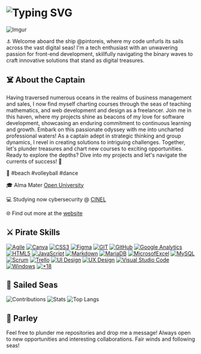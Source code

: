 # ![Typing SVG](https://readme-typing-svg.herokuapp.com?font=Pirata+One&size=40&pause=1000&color=9B59B6&center=true&vCenter=true&random=false&width=435&lines=Ahoy+there%2C+I'm+Paulo+Reis!)
![Imgur](https://i.imgur.com/h0A1r0T.png)

⚓️ Welcome aboard the ship @pintoreis, where my code unfurls its sails across the vast digital seas! I'm a tech enthusiast with an unwavering passion for front-end development, skillfully navigating the binary waves to craft innovative solutions that stand as digital treasures.

## ☠️ About the Captain
Having traversed numerous oceans in the realms of business management and sales, I now find myself charting courses through the seas of teaching mathematics, and web development and design as a freelancer. Join me in this haven, where my projects shine as beacons of my love for software development, showcasing an enduring commitment to continuous learning and growth.
Embark on this passionate odyssey with me into uncharted professional waters! As a captain adept in strategic thinking and group dynamics, I revel in creating solutions to intriguing challenges. Together, let's plunder treasures and chart new courses to exciting opportunities.
Ready to explore the depths? Dive into my projects and let's navigate the currents of success! 🛶

💜 #beach #volleyball #dance

🎓 Alma Mater [Open University](https://bit.ly/48fOMhc)

💻 Studying now cybersecurity @ [CINEL](https://formacao.cinel.pt/courseactions/show/3585.html)

🌐 Find out more at the [website](https://bit.ly/3RCF2IG)


## ⚔️ Pirate Skills
[<img alt="Agile" src="https://img.shields.io/badge/Agile-Agile?style=plastic&color=%239b59b6">](https://agilemanifesto.org/)
[<img alt="Canva" src="https://img.shields.io/badge/Canva-Canva?style=plastic&logo=Canva&logoColor=%23FFFFFF&labelColor=%239b59b6&color=%239b59b6">](https://www.canva.com/)
[<img alt="CSS3" src="https://img.shields.io/badge/CSS3-CSS3?style=plastic&logo=CSS3&logoColor=%23FFFFFF&labelColor=%239b59b6&color=%239b59b6">](https://css3.com/)
[<img alt="Figma" src="https://img.shields.io/badge/Figma-Figma?style=plastic&logo=Figma&logoColor=%23FFFFFF&labelColor=%239b59b6&color=%239b59b6">](https://www.figma.com/@devporto/)
[<img alt="GIT" src="https://img.shields.io/badge/GIT-GIT?style=plastic&logo=GIT&logoColor=%23FFFFFF&labelColor=%239b59b6&color=%239b59b6">](https://git-scm.com/)
[<img alt="GitHub" src="https://img.shields.io/badge/GitHub-GitHub?style=plastic&logo=GitHub&logoColor=%23FFFFFF&labelColor=%239b59b6&color=%239b59b6">](https://github.com/)
[<img alt="Google Analytics" src="https://img.shields.io/badge/Google%20Analytics-Google%20Analytics?style=plastic&logo=Google%20Analytics&logoColor=white&color=9b59b6">](https://marketingplatform.google.com/about/analytics/)
[<img alt="HTML5" src="https://img.shields.io/badge/HTML5-HTML5?style=plastic&logo=HTML5&logoColor=%23FFFFFF&labelColor=%239b59b6&color=%239b59b6">](https://en.wikipedia.org/wiki/HTML5)
[<img alt="JavaScript" src="https://img.shields.io/badge/JavaScript-JavaScript?style=plastic&logo=JavaScript&logoColor=%23FFFFFF&labelColor=%239b59b6&color=%239b59b6">](https://developer.mozilla.org/en-US/docs/Web/JavaScript)
[<img alt="Markdown" src="https://img.shields.io/badge/Markdown-Markdown?style=plastic&logo=Markdown&labelColor=%239b59b6&color=%239b59b6">](https://www.markdownguide.org/)
[<img alt="MariaDB" src="https://img.shields.io/badge/MariaDB-MariaDB?style=plastic&logo=mariadb&logoColor=white&labelColor=%239b59b6&color=%239b59b6">](https://mariadb.org/)
[<img alt="MicrosofExcel" src="https://img.shields.io/badge/MicrosoftExcel-MicrosoftExcel?style=plastic&logo=MicrosoftExcel&labelColor=%239b59b6&color=%239b59b6">](https://www.microsoft.com/en-gb/microsoft-365/excel)
[<img alt="MySQL" src="https://img.shields.io/badge/MySQL-MySQL?style=plastic&logo=mysql&logoColor=white&color=%239b59b6">](https://www.mysql.com/)
[<img alt="Scrum" src="https://img.shields.io/badge/Scrum-Scrum?style=plastic&color=%239b59b6">](https://www.scrum.org/)
[<img alt="Trello" src="https://img.shields.io/badge/Trello-Trello?style=plastic&logo=Trello&labelColor=%239b59b6&color=%239b59b6">](https://trello.com/)
[<img alt="UI Design" src="https://img.shields.io/badge/UI%20Design-UI%20Design?style=plastic&color=9b59b6">](https://en.wikipedia.org/wiki/User_interface_design)
[<img alt=" UX Design " src="https://img.shields.io/badge/UX%20Design-UX%20Design?style=plastic&color=9b59b6">](https://en.wikipedia.org/wiki/User_experience_design)
[<img alt="Visual Studio Code" src="https://img.shields.io/badge/VS%20Code-VS%20Code?style=plastic&logo=Visual%20Studio%20Code&color=%239b59b6">](https://code.visualstudio.com/)
[<img alt="Windows" src="https://img.shields.io/badge/Windows-Windows?style=plastic&logo=Windows&labelColor=%239b59b6&color=%239b59b6">](https://www.microsoft.com/en-gb/windows/)
[<img alt="+18" src="https://img.shields.io/badge/+_18-+_18?style=plastic&color=%239b59b6">](https://www.youtube.com/watch?v=h0ffIJ7ZO4U)

## 🐳 Sailed Seas
![Contributions](http://github-profile-summary-cards.vercel.app/api/cards/profile-details?username=pintoreis&theme=material_palenight)
![Stats](http://github-profile-summary-cards.vercel.app/api/cards/stats?username=pintoreis&theme=material_palenight)
![Top Langs](https://github-readme-stats-git-masterrstaa-rickstaa.vercel.app/api/top-langs/?username=pintoreis&bg_color=292d3e&border_color=c792ea&title_color=c792ea&text_color=89ddff)

## 🎌 Parley
Feel free to plunder me repositories and drop me a message! Always open to new opportunities and interesting collaborations.
Fair winds and following seas!
